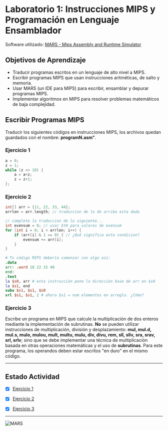 # **Laboratorio 1: Instrucciones MIPS y Programación en Lenguaje Ensamblador**

Software utilizado: [MARS - Mips Assembly and Runtime Simulator](https://courses.missouristate.edu/kenvollmar/mars/download.htm "Mips Assembly and Runtime Simulator")

## **Objetivos de Aprendizaje**
* Traducir programas escritos en un lenguaje de alto nivel a MIPS.
*  Escribir programas MIPS que usan instrucciones aritméticas, de salto y memoria.
*  Usar MARS (un IDE para MIPS) para escribir, ensamblar y depurar programas MIPS.
* Implementar algoritmos en MIPS para resolver problemas matemáticos de baja 
complejidad.


## **Escribir Programas MIPS**
Traducir los siguientes códigos en instrucciones MIPS, los archivos quedan guardados con el nombre: **programN.asm"**.

### **Ejercicio 1**
```c
a = 0;
z = 1;
while (z <> 10) {
    a = a+z;
    z = z+1;
};
```


### **Ejercicio 2**
```c
int[] arr = {11, 22, 33, 44};
arrlen = arr.length; // traduccion de lo de arriba esta dada

// complete la traduccion de lo siguiente...
int evensum = 0; // usar $t0 para valores de evensum
for (int i = 0; i < arrlen; i++) {
    if (arr[i] & 1 == 0) { // ¿Qué significa esta condicion?
        evensum += arr[i];
    }
}
```
```mips
# Tu código MIPS debería comenzar con algo así:
.data
arr: .word 10 22 15 40
end:
.text
la $s0, arr # esta instrucción pone la dirección base de arr en $s0
la $s1, end
subu $s1, $s1, $s0
srl $s1, $s1, 2 # ahora $s1 = num elementos en arreglo. ¿Cómo?
```


### **Ejercicio 3**
Escribe un programa en MIPS que calcule la multiplicación de dos enteros mediante la implementación de subrutinas. **No** se pueden utilizar instrucciones de multiplicación, división y desplazamiento: **mul, mul.d, mul.s, mulo, mulou, mult, multu, mulu, div, divu, rem, sll, sllv, sra, srav, srl, srlv**; sino que se debe implementar una técnica de multiplicación basada en otras operaciones matemáticas y el uso de **subrutinas**. Para este programa, los operandos deben estar escritos "en duro" en el mismo código.


---
## **Estado Actividad**
* [X] [Ejercicio 1](https://github.com/Agustin-Vera/Organizacion_de_Computadores/blob/1921727b898aab06535b0f1ca3186dfa180db20c/Laboratorio%201/program1.asm "Solución propuesta ejercicio 1")
* [X] [Ejercicio 2](https://github.com/Agustin-Vera/Organizacion_de_Computadores/blob/1921727b898aab06535b0f1ca3186dfa180db20c/Laboratorio%201/program2.asm "Solución propuesta ejercicio 2")
* [X] [Ejercicio 3](https://github.com/Agustin-Vera/Organizacion_de_Computadores/blob/1921727b898aab06535b0f1ca3186dfa180db20c/Laboratorio%201/program3.asm "Solución propuesta ejercicio 3")


---

![MARS](https://courses.missouristate.edu/kenvollmar/mars/Mars%20140.jpg "MARS Logo")